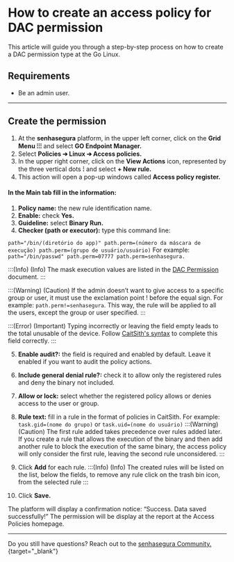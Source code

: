 # How to create an access policy for DAC permission

This article will guide you through a step-by-step process on how to create a DAC permission type at the Go Linux.

## Requirements

* Be an admin user.

* * *

## Create the permission

1. At the **senhasegura** platform, in the upper left corner, click on the **Grid Menu ⁝⁝⁝** and select **GO Endpoint Manager.**
2. Select **Policies ➔ Linux ➔ Access policies.**
3. In the upper right corner, click on the **View Actions** icon, represented by the three vertical dots **⁝** and select **+ New rule.**
4. This action will open a pop-up windows called **Access policy register.**

#### In the Main tab fill in the information:

1. **Policy name:** the new rule identification name.
2. **Enable:** check **Yes.**
3. **Guideline:** select **Binary Run.**
4. **Checker (path or executor):** type this command line:

`path="/bin/(diretório do app)" path.perm=(número da máscara de execução) path.perm=(grupo de usuário/usuário)`
For example: `path="/bin/passwd" path.perm=07777 path.perm=senhasegura.`

:::(Info) (Info)
The mask execution values are listed in the [DAC Permission](/v3-33/docs/go-endpoint-manager-linux-dac-permission) document.
:::

:::(Warning) (Caution)
If the admin doesn’t want to give access to a specific group or user, it must use the exclamation point ! before the equal sign. For example: `path.perm!=senhasegura`. This way, the rule will be applied to all the users, except the group or user specified.
:::

:::(Error) (Important)
Typing incorrectly or leaving the field empty leads to the total unusable of the device. Follow [CaitSith's syntax](https://caitsith.osdn.jp/#syntax_list) to complete this field correctly.
:::

5. **Enable audit?:** the field is required and enabled by default. Leave it enabled if you want to audit the policy actions.
6. **Include general denial rule?:** check it to allow only the registered rules and deny the binary not included.
7. **Allow or lock:** select whether the registered policy allows or denies access to the user or group.
8. **Rule text:** fill in a rule in the format of policies in CaitSith. For example:  `task.gid=(nome do grupo)` or `task.uid=(nome do usuário)`
:::(Warning) (Caution)
The first rule added takes precedence over rules added later. If you create a rule that allows the execution of the binary and then add another rule to block the execution of the same binary, the access policy will only consider the first rule, leaving the second rule  unconsidered.
:::

9. Click **Add** for each rule.
:::(Info) (Info)
The created rules will be listed on the list, below the fields, to remove any rule click on the trash bin icon, from the selected rule
:::
10. Click **Save.**


The platform will display a confirmation notice: “Success. Data saved successfully!” The permission will be display at the report at  the Access Policies homepage.


* * *

Do you still have questions? Reach out to the [senhasegura Community.](https://community.senhasegura.io/){target="_blank"}


